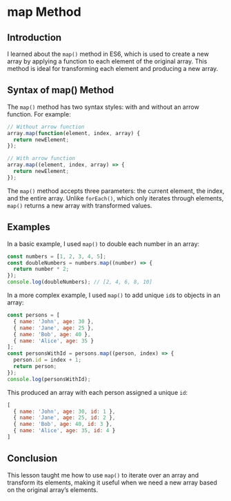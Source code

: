 # map Method

## Introduction  
I learned about the `map()` method in ES6, which is used to create a new array by applying a function to each element of the original array. This method is ideal for transforming each element and producing a new array.

## Syntax of map() Method  
The `map()` method has two syntax styles: with and without an arrow function. For example:
```javascript
// Without arrow function
array.map(function(element, index, array) {
  return newElement;
});

// With arrow function
array.map((element, index, array) => {
  return newElement;
});
```
The `map()` method accepts three parameters: the current element, the index, and the entire array. Unlike `forEach()`, which only iterates through elements, `map()` returns a new array with transformed values.

## Examples  
In a basic example, I used `map()` to double each number in an array:
```javascript
const numbers = [1, 2, 3, 4, 5];
const doubleNumbers = numbers.map((number) => {
  return number * 2;
});
console.log(doubleNumbers); // [2, 4, 6, 8, 10]
```
In a more complex example, I used `map()` to add unique `id`s to objects in an array:
```javascript
const persons = [
  { name: 'John', age: 30 },
  { name: 'Jane', age: 25 },
  { name: 'Bob', age: 40 },
  { name: 'Alice', age: 35 }
];
const personsWithId = persons.map((person, index) => {
  person.id = index + 1;
  return person;
});
console.log(personsWithId);
```
This produced an array with each person assigned a unique `id`:
```javascript
[
  { name: 'John', age: 30, id: 1 },
  { name: 'Jane', age: 25, id: 2 },
  { name: 'Bob', age: 40, id: 3 },
  { name: 'Alice', age: 35, id: 4 }
]
```

## Conclusion  
This lesson taught me how to use `map()` to iterate over an array and transform its elements, making it useful when we need a new array based on the original array’s elements.